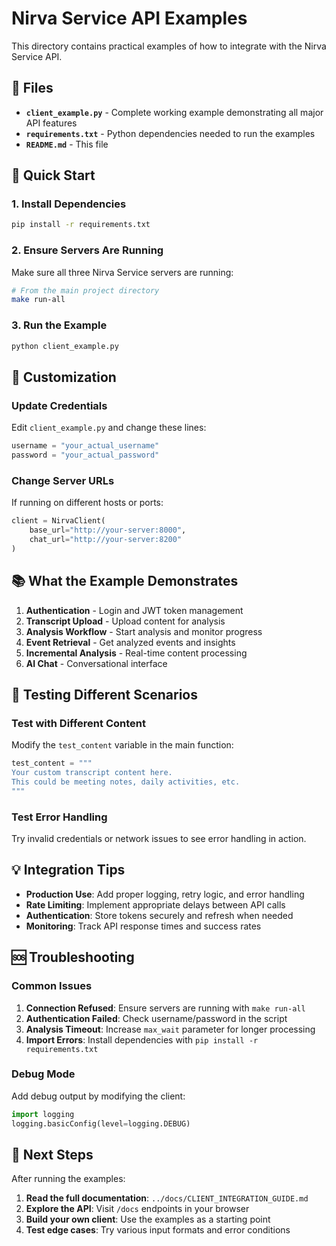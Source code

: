 # Nirva Service API Examples

This directory contains practical examples of how to integrate with the Nirva Service API.

## 📁 Files

- **`client_example.py`** - Complete working example demonstrating all major API features
- **`requirements.txt`** - Python dependencies needed to run the examples
- **`README.md`** - This file

## 🚀 Quick Start

### 1. Install Dependencies

```bash
pip install -r requirements.txt
```

### 2. Ensure Servers Are Running

Make sure all three Nirva Service servers are running:

```bash
# From the main project directory
make run-all
```

### 3. Run the Example

```bash
python client_example.py
```

## 🔧 Customization

### Update Credentials

Edit `client_example.py` and change these lines:

```python
username = "your_actual_username"
password = "your_actual_password"
```

### Change Server URLs

If running on different hosts or ports:

```python
client = NirvaClient(
    base_url="http://your-server:8000",
    chat_url="http://your-server:8200"
)
```

## 📚 What the Example Demonstrates

1. **Authentication** - Login and JWT token management
2. **Transcript Upload** - Upload content for analysis
3. **Analysis Workflow** - Start analysis and monitor progress
4. **Event Retrieval** - Get analyzed events and insights
5. **Incremental Analysis** - Real-time content processing
6. **AI Chat** - Conversational interface

## 🧪 Testing Different Scenarios

### Test with Different Content

Modify the `test_content` variable in the main function:

```python
test_content = """
Your custom transcript content here.
This could be meeting notes, daily activities, etc.
"""
```

### Test Error Handling

Try invalid credentials or network issues to see error handling in action.

## 💡 Integration Tips

- **Production Use**: Add proper logging, retry logic, and error handling
- **Rate Limiting**: Implement appropriate delays between API calls
- **Authentication**: Store tokens securely and refresh when needed
- **Monitoring**: Track API response times and success rates

## 🆘 Troubleshooting

### Common Issues

1. **Connection Refused**: Ensure servers are running with `make run-all`
2. **Authentication Failed**: Check username/password in the script
3. **Analysis Timeout**: Increase `max_wait` parameter for longer processing
4. **Import Errors**: Install dependencies with `pip install -r requirements.txt`

### Debug Mode

Add debug output by modifying the client:

```python
import logging
logging.basicConfig(level=logging.DEBUG)
```

## 📖 Next Steps

After running the examples:

1. **Read the full documentation**: `../docs/CLIENT_INTEGRATION_GUIDE.md`
2. **Explore the API**: Visit `/docs` endpoints in your browser
3. **Build your own client**: Use the examples as a starting point
4. **Test edge cases**: Try various input formats and error conditions
